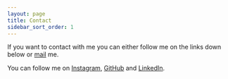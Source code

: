 ```yaml
---
layout: page
title: Contact
sidebar_sort_order: 1
---
```


If you want to contact with me you can either follow me on the links down below or <a href="mailto:a.blohin@aol.com">mail</a> me.

You can follow me on <a href="{{ site.instagram }}" target="_blank" rel="noopener noreferrer">Instagram</a>, <a href="{{ site.github }}" target="_blank" rel="noopener noreferrer">GitHub</a> and <a href="{{ site.linkedin }}" target="_blank" rel="noopener noreferrer">LinkedIn</a>.


